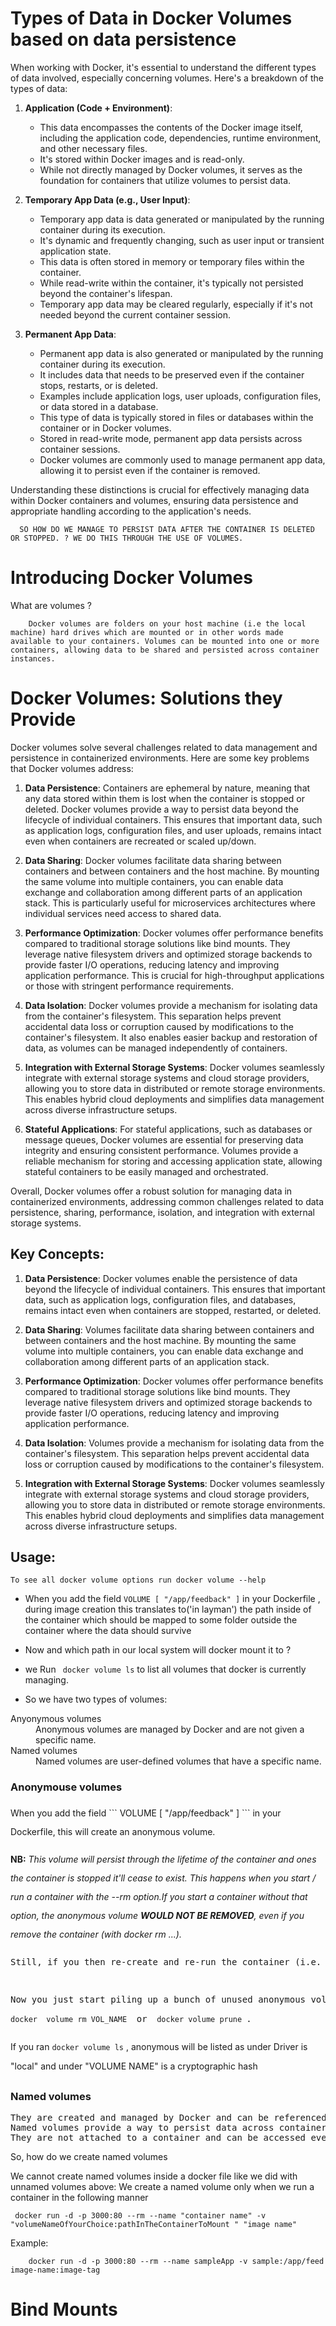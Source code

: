 # Types of Data in Docker Volumes  based on data persistence

When working with Docker, it's essential to understand the different types of data involved, especially concerning volumes. Here's a breakdown of the types of data:

1. **Application (Code + Environment)**:
   - This data encompasses the contents of the Docker image itself, including the application code, dependencies, runtime environment, and other necessary files.
   - It's stored within Docker images and is read-only.
   - While not directly managed by Docker volumes, it serves as the foundation for containers that utilize volumes to persist data.

2. **Temporary App Data (e.g., User Input)**:
   - Temporary app data is data generated or manipulated by the running container during its execution.
   - It's dynamic and frequently changing, such as user input or transient application state.
   - This data is often stored in memory or temporary files within the container.
   - While read-write within the container, it's typically not persisted beyond the container's lifespan.
   - Temporary app data may be cleared regularly, especially if it's not needed beyond the current container session.

3. **Permanent App Data**:
   - Permanent app data is also generated or manipulated by the running container during its execution.
   - It includes data that needs to be preserved even if the container stops, restarts, or is deleted.
   - Examples include application logs, user uploads, configuration files, or data stored in a database.
   - This type of data is typically stored in files or databases within the container or in Docker volumes.
   - Stored in read-write mode, permanent app data persists across container sessions.
   - Docker volumes are commonly used to manage permanent app data, allowing it to persist even if the container is removed.

Understanding these distinctions is crucial for effectively managing data within Docker containers and volumes, ensuring data persistence and appropriate handling according to the application's needs.


```
  SO HOW DO WE MANAGE TO PERSIST DATA AFTER THE CONTAINER IS DELETED OR STOPPED. ? WE DO THIS THROUGH THE USE OF VOLUMES.
```

# Introducing Docker Volumes

What are volumes ?

```
    Docker volumes are folders on your host machine (i.e the local machine) hard drives which are mounted or in other words made available to your containers. Volumes can be mounted into one or more containers, allowing data to be shared and persisted across container instances.

```
# Docker Volumes: Solutions they Provide

Docker volumes solve several challenges related to data management and persistence in containerized environments. Here are some key problems that Docker volumes address:

1. **Data Persistence**: Containers are ephemeral by nature, meaning that any data stored within them is lost when the container is stopped or deleted. Docker volumes provide a way to persist data beyond the lifecycle of individual containers. This ensures that important data, such as application logs, configuration files, and user uploads, remains intact even when containers are recreated or scaled up/down.

2. **Data Sharing**: Docker volumes facilitate data sharing between containers and between containers and the host machine. By mounting the same volume into multiple containers, you can enable data exchange and collaboration among different parts of an application stack. This is particularly useful for microservices architectures where individual services need access to shared data.

3. **Performance Optimization**: Docker volumes offer performance benefits compared to traditional storage solutions like bind mounts. They leverage native filesystem drivers and optimized storage backends to provide faster I/O operations, reducing latency and improving application performance. This is crucial for high-throughput applications or those with stringent performance requirements.

4. **Data Isolation**: Docker volumes provide a mechanism for isolating data from the container's filesystem. This separation helps prevent accidental data loss or corruption caused by modifications to the container's filesystem. It also enables easier backup and restoration of data, as volumes can be managed independently of containers.

5. **Integration with External Storage Systems**: Docker volumes seamlessly integrate with external storage systems and cloud storage providers, allowing you to store data in distributed or remote storage environments. This enables hybrid cloud deployments and simplifies data management across diverse infrastructure setups.

6. **Stateful Applications**: For stateful applications, such as databases or message queues, Docker volumes are essential for preserving data integrity and ensuring consistent performance. Volumes provide a reliable mechanism for storing and accessing application state, allowing stateful containers to be easily managed and orchestrated.

Overall, Docker volumes offer a robust solution for managing data in containerized environments, addressing common challenges related to data persistence, sharing, performance, isolation, and integration with external storage systems. 


## Key Concepts:

1. **Data Persistence**: Docker volumes enable the persistence of data beyond the lifecycle of individual containers. This ensures that important data, such as application logs, configuration files, and databases, remains intact even when containers are stopped, restarted, or deleted.

2. **Data Sharing**: Volumes facilitate data sharing between containers and between containers and the host machine. By mounting the same volume into multiple containers, you can enable data exchange and collaboration among different parts of an application stack.

3. **Performance Optimization**: Docker volumes offer performance benefits compared to traditional storage solutions like bind mounts. They leverage native filesystem drivers and optimized storage backends to provide faster I/O operations, reducing latency and improving application performance.

4. **Data Isolation**: Volumes provide a mechanism for isolating data from the container's filesystem. This separation helps prevent accidental data loss or corruption caused by modifications to the container's filesystem.

5. **Integration with External Storage Systems**: Docker volumes seamlessly integrate with external storage systems and cloud storage providers, allowing you to store data in distributed or remote storage environments. This enables hybrid cloud deployments and simplifies data management across diverse infrastructure setups.

## Usage:

```
To see all docker volume options run docker volume --help
```

* When you add the field  ``` VOLUME [ "/app/feedback" ] ``` in your Dockerfile , during image creation this translates to('in layman') the path inside of the container which should be mapped to some folder outside the container where the data should survive

* Now and which path in our local system will docker mount it to ?
 
* we Run ``` docker volume ls``` to list all volumes that docker is currently managing.

* So we have two types of volumes:
<dl>
    <dt>
    Anyonymous volumes
    <dd> Anonymous volumes are managed by Docker and are not given a specific name. <dd>
    </dt>
     <dt>
    Named volumes
    <dd> Named volumes are user-defined volumes that have a specific name.<dd>
    </dt>
</dl>

###  Anonymouse volumes
<div style="line-height:30px">  When you add the field  ``` VOLUME [ "/app/feedback" ] ``` in your Dockerfile, this will create an anonymous volume. 

<b>NB:</b> <i> This volume will persist through the lifetime of the container and ones the container is stopped it'll cease to exist. This happens when you start / run a container with the --rm option.If you start a container without that option, the anonymous volume  <span style="text-transform: uppercase"><b>would NOT be removed</b></span>, even if you remove the container (with docker rm ...).</i>

<pre>
Still, if you then re-create and re-run the container (i.e. you run docker run ... again), a new anonymous volume will be created. So even though the anonymous volume wasn't removed automatically, it'll also not be helpful because a different anonymous volume is attached the next time the container starts (i.e. you removed the old container and run a new one).

Now you just start piling up a bunch of unused anonymous volumes - you can clear them via <code> docker  volume rm VOL_NAME </code> or <code> docker volume prune </code>.
</pre>


If you ran ```docker volume ls``` , anonymous will be listed as under Driver is "local" and under "VOLUME NAME" is a cryptographic hash
</div>

### Named volumes

<pre>
They are created and managed by Docker and can be referenced by their name when mounting into containers.
Named volumes provide a way to persist data across container lifecycles and are commonly used for storing important application data, configuration files, and databases.
They are not attached to a container and can be accessed even when the container is stopped or deleted
</pre>

<p> So, how do we create named volumes </p>

We cannot create named volumes inside a docker file like we did with unnamed volumes above: We create a named volume only when we run a container in the following manner
```
 docker run -d -p 3000:80 --rm --name "container name" -v "volumeNameOfYourChoice:pathInTheContainerToMount " "image name"
```

Example: 
```
    docker run -d -p 3000:80 --rm --name sampleApp -v sample:/app/feed image-name:image-tag
```

# Bind Mounts


<!-- - **Creating Volumes**: Volumes can be created using the `docker volume create` command or automatically created when a container is started with the `-v` or `--mount` flag.

- **Mounting Volumes**: Volumes can be mounted into containers using the `-v` or `--mount` flag when running containers with the `docker run` command.

- **Managing Volumes**: Docker provides commands for managing volumes, including listing existing volumes (`docker volume ls`), inspecting volume details (`docker volume inspect`), and removing volumes (`docker volume rm`). -->








